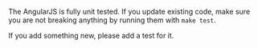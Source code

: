  The AngularJS is fully unit tested. If you update existing code, make sure you are not breaking anything by running them with `make test`.

 If you add something new, please add a test for it.
